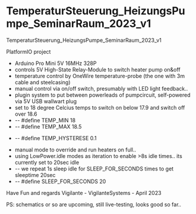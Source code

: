 # TemperaturSteuerung_HeizungsPumpe_SeminarRaum_2023_v1

TemperaturSteuerung_HeizungsPumpe_SeminarRaum_2023_v1

PlatformIO project

- Arduino Pro Mini 5V 16MHz 328P
- controls 5V High-State Relay-Module to switch heater pump on&off
- temperature control by OneWire temperature-probe (the one with 3m cable and steelcasing)
- manual control via on/off switch, presumably with LED light feedback..
- plugin system to put between powerleads of pumpcircuit, self-powered via 5V USB wallwart plug
- set to 18 degree Celcius temps to switch on below 17.9 and switch off over 18.6
- -- #define TEMP_MIN 18
- -- #define TEMP_MAX 18.5
+ -- #define TEMP_HYSTERESE 0.1
- manual mode to override and run heaters on full..
- using LowPower.idle modes as iteration to enable >8s idle times.. its currently set to 20sec idle
- -- we repeat 1s sleep idle for SLEEP_FOR_SECONDS times to get sleeptime 20sec
- -- #define SLEEP_FOR_SECONDS 20

Have Fun and regards
Vigilante -
VigilanteSystems - April 2023

PS:
schematics or so are upcoming, still live-testing, looks good so far..
